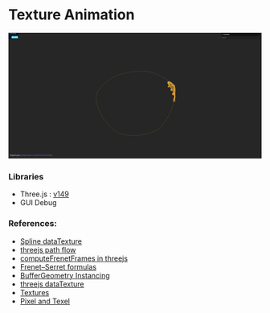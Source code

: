 # Texture Animation

![screenshot](src/assets/screenshot.png)

### Libraries

- Three.js : [v149](https://unpkg.com/browse/three@0.149.0/)
- GUI Debug

### References:
- [Spline dataTexture](https://discourse.threejs.org/t/spline-datatexture/14252/4)
- [threejs path flow](https://github.com/zz85/threejs-path-flow)
- [computeFrenetFrames in threejs](https://stackoverflow.com/questions/29390462/three-js-how-to-use-the-frames-option-in-extrudegeometry)
- [Frenet–Serret formulas](https://en.wikipedia.org/wiki/Frenet%E2%80%93Serret_formulas)
- [BufferGeometry Instancing](https://threejs.org/examples/?q=inst#webgl_buffergeometry_instancing)
- [threejs dataTexture](https://dustinpfister.github.io/2022/04/15/threejs-data-texture/)
- [Textures](https://math.hws.edu/graphicsbook/c7/s3.html)
- [Pixel and Texel](https://discoverthreejs.com/book/first-steps/textures-intro/#pixel-and-texel)
